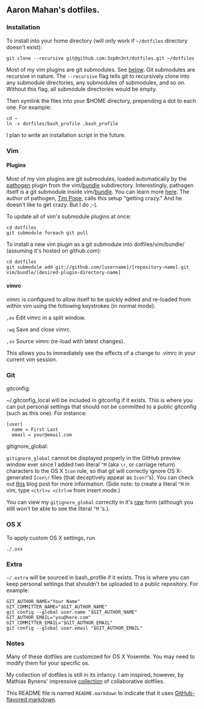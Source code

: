 ## Aaron Mahan's dotfiles.

### Installation

To install into your home directory (will only work if ```~/dotfiles``` directory doesn't exist):

```
git clone --recursive git@github.com:3xp0n3nt/dotfiles.git ~/dotfiles
```

Most of my vim plugins are git submodules. See [below](https://github.com/3xp0n3nt/dotfiles#vim). Git submodules are recursive in nature. The ```--recursive``` flag tells git to recursively clone into any submodule directories, any submodules of submodules, and so on. Without this flag, all submodule directories would be empty.

Then symlink the files into your $HOME directory, prepending a dot to each one. For example:

```
cd ~
ln -s dotfiles/bash_profile .bash_profile
```

I plan to write an installation script in the future.

### Vim

#### Plugins

Most of my vim plugins are git submodules, loaded automatically by the [pathogen](https://github.com/tpope/vim-pathogen) plugin from the vim/[bundle](https://github.com/3xp0n3nt/dotfiles/tree/master/vim/bundle) subdirectory. Interestingly, pathogen itself is a git submodule inside vim/[bundle](https://github.com/3xp0n3nt/dotfiles/tree/master/vim/bundle). You can learn more [here](https://github.com/tpope/vim-pathogen/blob/master/README.markdown). The author of pathogen, [Tim Pope](http://tpo.pe), calls this setup "getting crazy." And he doesn't like to get crazy. But I do ;-).

To update all of vim's submodule plugins at once:

```
cd dotfiles
git submodule foreach git pull
```

To install a new vim plugin as a git submodule into dotfiles/vim/bundle/ (assuming it's hosted on github.com):

```
cd dotfiles
git submodule add git://github.com/[username]/[repository-name].git vim/bundle/[desired-plugin-directory-name]
```

#### vimrc

vimrc is configured to allow itself to be quickly edited and re-loaded from within vim using the following keystrokes (in normal mode):

```,ev``` Edit vimrc in a split window.

```:wq``` Save and close vimrc.

```,sv``` Source vimrc (re-load with latest changes).

This allows you to immediately see the effects of a change to .vimrc in your current vim session.

### Git

gitconfig:

~/.gitconfig_local will be included in gitconfig if it exists. This is where you can put personal settings that should not be committed to a public gitconfig (such as this one). For instance:

```
[user]
  name = First Last
  email = your@email.com
```

gitignore_global:

```gitignore_global``` cannot be displayed properly in the GitHub preview window ever since I added two literal ```^M``` (aka ```\r```, or carriage return) characters to the OS X ```Icon```
rule, so that git will correctly ignore OS X-generated ```Icon\r``` files (that deceptively appear as
```Icon?```'s). You can check out [this](http://blog.bitfluent.com/post/173740409/ignoring-icon-in-gitignore) blog post for more
information. (Side note: to create a literal ```^M``` in vim, type ```<ctrl>v <ctrl>m``` from insert mode.)

You can view my ```gitignore_global``` correctly in it's [raw](https://raw.github.com/3xp0n3nt/dotfiles/master/git/gitignore_global) form (although you still won't be able to see the literal ```^M``` 's.).

### OS X

To apply custom OS X settings, run
```
./.osx
```

### Extra

```~/.extra``` will be sourced in bash_profile if it exists. This is where you can keep personal settings that shouldn't be uploaded to a public repository. For example:

```
GIT_AUTHOR_NAME="Your Name"
GIT_COMMITTER_NAME="$GIT_AUTHOR_NAME"
git config --global user.name "$GIT_AUTHOR_NAME"
GIT_AUTHOR_EMAIL="you@here.com"
GIT_COMMITTER_EMAIL="$GIT_AUTHOR_EMAIL"
git config --global user.email "$GIT_AUTHOR_EMAIL"
```

### Notes

Many of these dotfiles are customized for OS X Yosemite. You may need to modify them for your specific os.

My collection of dotfiles is still in its infancy. I am inspired, however, by
Mathias Bynens' impressive [collection](https://github.com/mathiasbynens/dotfiles) of collaborative dotfiles.

This README file is named ```README.markdown``` to indicate that it uses [GitHub-flavored markdown](http://github.github.com/github-flavored-markdown).
